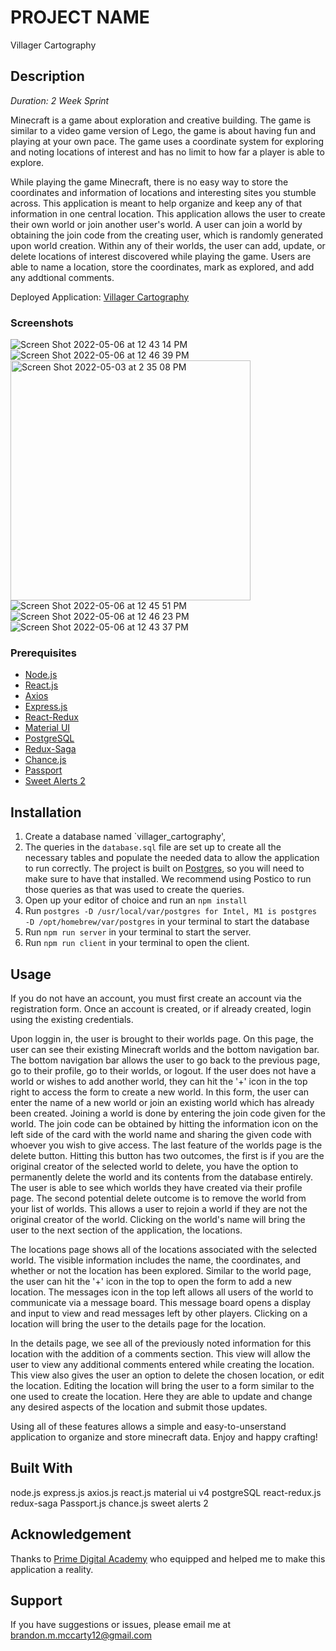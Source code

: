 # PROJECT NAME

Villager Cartography

## Description

_Duration: 2 Week Sprint_

Minecraft is a game about exploration and creative building. The game is similar to a video game version of Lego, the game is about having fun and playing at your own pace. The game uses a coordinate system for exploring and noting locations of interest and has no limit to how far a player is able to explore.

While playing the game Minecraft, there is no easy way to store the coordinates and information of locations and interesting sites you stumble across. This application is meant to help organize and keep any of that information in one central location. This application allows the user to create their own world or join another user's world. A user can join a world by obtaining the join code from the creating user, which is randomly generated upon world creation. Within any of their worlds, the user can add, update, or delete locations of interest discovered while playing the game. Users are able to name a location, store the coordinates, mark as explored, and add any addtional comments.

Deployed Application: [Villager Cartography](https://warm-temple-51016.herokuapp.com/#/login)

### Screenshots
![Screen Shot 2022-05-06 at 12 43 14 PM](https://user-images.githubusercontent.com/96275396/167187936-9e0c02dd-ca35-4621-82d4-8c97471a257e.png)
![Screen Shot 2022-05-06 at 12 46 39 PM](https://user-images.githubusercontent.com/96275396/167187991-9cf9e90f-507b-43e9-aeed-b9562c4f20ef.png)
<img width="384" alt="Screen Shot 2022-05-03 at 2 35 08 PM" src="https://user-images.githubusercontent.com/96275396/167188069-a247a83e-3b76-4811-8326-1f3046f362a7.png">
![Screen Shot 2022-05-06 at 12 45 51 PM](https://user-images.githubusercontent.com/96275396/167188101-4656ad67-5186-47ff-b7b4-54af24c5bd90.png)
![Screen Shot 2022-05-06 at 12 46 23 PM](https://user-images.githubusercontent.com/96275396/167188241-6e3d8c46-999c-49df-890b-65c96f2ff8fe.png)
![Screen Shot 2022-05-06 at 12 43 37 PM](https://user-images.githubusercontent.com/96275396/167188296-3542cdcc-ebcc-4ca6-b530-dd0687e944c8.png)


### Prerequisites

- [Node.js](https://nodejs.org/en/)
- [React.js](https://reactjs.org/)
- [Axios](https://axios-http.com/docs/intro)
- [Express.js](https://expressjs.com/)
- [React-Redux](https://redux.js.org/)
- [Material UI](https://v4.mui.com/)
- [PostgreSQL](https://www.postgresql.org/download/)
- [Redux-Saga](https://redux-saga.js.org/)
- [Chance.js](https://chancejs.com/)
- [Passport](https://www.passportjs.org/)
- [Sweet Alerts 2](https://sweetalert2.github.io/)

## Installation

1. Create a database named `villager_cartography',
2. The queries in the `database.sql` file are set up to create all the necessary tables and populate the needed data to allow the application to run correctly. The project is built on [Postgres](https://www.postgresql.org/download/), so you will need to make sure to have that installed. We recommend using Postico to run those queries as that was used to create the queries.
3. Open up your editor of choice and run an `npm install`
4. Run `postgres -D /usr/local/var/postgres for Intel, M1 is postgres -D /opt/homebrew/var/postgres` in your terminal
to start the database
5. Run `npm run server` in your terminal to start the server.
6. Run `npm run client` in your terminal to open the client.


## Usage

If you do not have an account, you must first create an account via the registration form. Once an account is created, or if already created, login using the existing credentials. 

Upon loggin in, the user is brought to their worlds page. On this page, the user can see their existing Minecraft worlds and the bottom navigation bar. The bottom navigation bar allows the user to go back to the previous page, go to their profile, go to their worlds, or logout. If the user does not have a world or wishes to add another world, they can hit the '+' icon in the top right to access the form to create a new world. In this form, the user can enter the name of a new world or join an existing world which has already been created. Joining a world is done by entering the join code given for the world. The join code can be obtained by hitting the information icon on the left side of the card with the world name and sharing the given code with whoever you wish to give access. The last feature of the worlds page is the delete button. Hitting this button has two outcomes, the first is if you are the original creator of the selected world to delete, you have the option to permanently delete the world and its contents from the database entirely. The user is able to see which worlds they have created via their profile page. The second potential delete outcome is to remove the world from your list of worlds. This allows a user to rejoin a world if they are not the original creator of the world. Clicking on the world's name will bring the user to the next section of the application, the locations.

The locations page shows all of the locations associated with the selected world. The visible information includes the name, the coordinates, and whether or not the location has been explored. Similar to the world page, the user can hit the '+' icon in the top to open the form to add a new location. The messages icon in the top left allows all users of the world to communicate via a message board. This message board opens a display and input to view and read messages left by other players. Clicking on a location will bring the user to the details page for the location.

In the details page, we see all of the previously noted information for this location with the addition of a comments section. This view will allow the user to view any additional comments entered while creating the location. This view also gives the user an option to delete the chosen location, or edit the location. Editing the location will bring the user to a form similar to the one used to create the location. Here they are able to update and change any desired aspects of the location and submit those updates. 

Using all of these features allows a simple and easy-to-unserstand application to organize and store minecraft data. Enjoy and happy crafting!


## Built With

node.js
express.js
axios.js
react.js
material ui v4
postgreSQL
react-redux.js
redux-saga
Passport.js
chance.js
sweet alerts 2



## Acknowledgement
Thanks to [Prime Digital Academy](www.primeacademy.io) who equipped and helped me to make this application a reality.

## Support
If you have suggestions or issues, please email me at [brandon.m.mccarty12@gmail.com](www.google.com)

